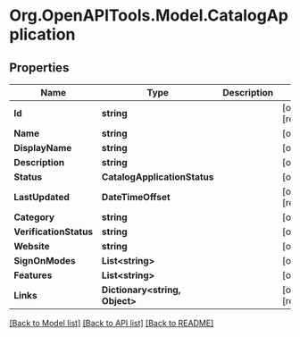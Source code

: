 # Org.OpenAPITools.Model.CatalogApplication

## Properties

Name | Type | Description | Notes
------------ | ------------- | ------------- | -------------
**Id** | **string** |  | [optional] [readonly] 
**Name** | **string** |  | [optional] 
**DisplayName** | **string** |  | [optional] 
**Description** | **string** |  | [optional] 
**Status** | **CatalogApplicationStatus** |  | [optional] 
**LastUpdated** | **DateTimeOffset** |  | [optional] [readonly] 
**Category** | **string** |  | [optional] 
**VerificationStatus** | **string** |  | [optional] 
**Website** | **string** |  | [optional] 
**SignOnModes** | **List&lt;string&gt;** |  | [optional] 
**Features** | **List&lt;string&gt;** |  | [optional] 
**Links** | **Dictionary&lt;string, Object&gt;** |  | [optional] [readonly] 

[[Back to Model list]](../README.md#documentation-for-models) [[Back to API list]](../README.md#documentation-for-api-endpoints) [[Back to README]](../README.md)

